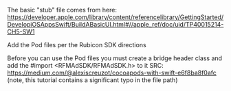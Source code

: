 The basic "stub" file comes from here: 
https://developer.apple.com/library/content/referencelibrary/GettingStarted/DevelopiOSAppsSwift/BuildABasicUI.html#//apple_ref/doc/uid/TP40015214-CH5-SW1

Add the Pod files per the Rubicon SDK directions

Before you can use the Pod files you must create a bridge header class and add the #import <RFMAdSDK/RFMAdSDK.h> to it
SRC: https://medium.com/@alexiscreuzot/cocoapods-with-swift-e6f8ba8f0afc (note, this tutorial contains a significant typo in the file path)


